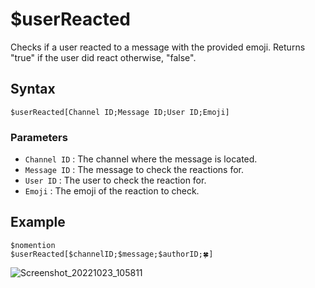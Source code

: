 # $userReacted
Checks if a user reacted to a message with the provided emoji. Returns "true" if the user did react otherwise, "false".

## Syntax
```
$userReacted[Channel ID;Message ID;User ID;Emoji]
```

### Parameters
- `Channel ID` : The channel where the message is located.
- `Message ID` : The message to check the reactions for.
- `User ID` : The user to check the reaction for.
- `Emoji` : The emoji of the reaction to check.

## Example
```
$nomention
$userReacted[$channelID;$message;$authorID;🍀]
```
![Screenshot_20221023_105811](https://user-images.githubusercontent.com/95774950/197375576-dbe6fc17-68cb-44ed-802a-81a16db98ce9.png)

